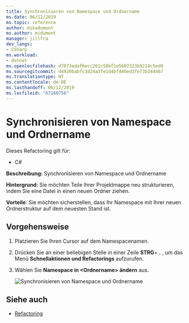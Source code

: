```yaml
---
title: Synchronisieren von Namespace und Ordnername
ms.date: 06/12/2019
ms.topic: reference
author: mikadumont
ms.author: midumont
manager: jillfra
dev_langs:
- CSharp
ms.workload:
- dotnet
ms.openlocfilehash: d7073edaf6ecc261c58bf1e5607323b9214c5ed0
ms.sourcegitcommit: d4920babfc3d24a3fe1d4bf446ed3fe73b344467
ms.translationtype: HT
ms.contentlocale: de-DE
ms.lasthandoff: 06/17/2019
ms.locfileid: "67160756"
---
```

# <a name="sync-namespace-and-folder-name"></a>Synchronisieren von Namespace und Ordnername

Dieses Refactoring gilt für:

- C#

**Beschreibung:** Synchronisieren von Namespace und Ordnername

**Hintergrund:** Sie möchten Teile Ihrer Projektmappe neu strukturieren, indem Sie eine Datei in einen neuen Ordner ziehen. 

**Vorteile**: Sie möchten sicherstellen, dass Ihr Namespace mit Ihrer neuen Ordnerstruktur auf dem neuesten Stand ist.

## <a name="how-to"></a>Vorgehensweise

1. Platzieren Sie Ihren Cursor auf dem Namespacenamen.
2. Drücken Sie an einer beliebigen Stelle in einer Zeile **STRG**+ **.** , um das Menü **Schnellaktionen und Refactorings** aufzurufen.
3. Wählen Sie **Namespace in \<Ordnername> ändern** aus.

   ![Synchronisieren von Namespace und Ordnername](media/sync-namespace-and-folder-name.png)

## <a name="see-also"></a>Siehe auch

- [Refactoring](../refactoring-in-visual-studio.md)
